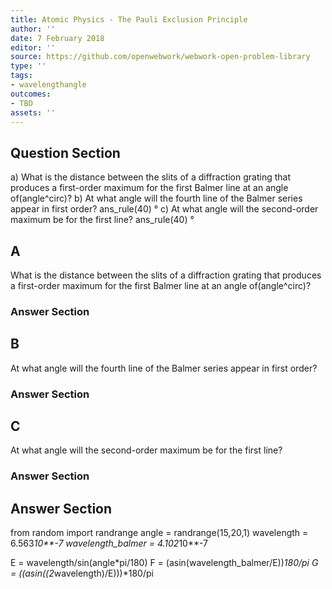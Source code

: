 ```yaml
---
title: Atomic Physics - The Pauli Exclusion Principle
author: ''
date: 7 February 2018
editor: ''
source: https://github.com/openwebwork/webwork-open-problem-library
type: ''
tags:
- wavelengthangle
outcomes:
- TBD
assets: ''
---
```


## Question Section 

a) What is the distance between the slits of a diffraction grating that produces a first-order maximum for the first Balmer line at an angle of(angle^circ)?
b) At what angle will the fourth line of the Balmer series appear in first order?
ans_rule(40) °
c) At what angle will the second-order maximum be for the first line?
ans_rule(40) °
## A
What is the distance between the slits of a diffraction grating that produces a first-order maximum for the first Balmer line at an angle of(angle^circ)?
### Answer Section
## B
At what angle will the fourth line of the Balmer series appear in first order?
### Answer Section
## C
At what angle will the second-order maximum be for the first line?
### Answer Section


## Answer Section

from random import randrange
angle = randrange(15,20,1)
wavelength = 6.563*10**-7
wavelength_balmer = 4.102*10**-7


E = wavelength/sin(angle*pi/180)
F = (asin(wavelength_balmer/E))*180/pi
G = ((asin((2*wavelength)/E)))*180/pi